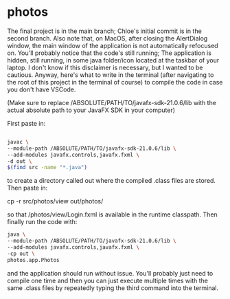 
# photos
The final project is in the main branch; Chloe's initial commit is in the second branch. Also note that, on MacOS, after closing the AlertDialog window, the main window of the application is not automatically refocused on. You'll probably notice that the code's still running; The application is hidden, still running, in some java folder/icon located at the taskbar of your laptop. I don't know if this disclaimer is necessary, but I wanted to be cautious. Anyway, here's what to write in the terminal (after navigating to the root of this project in the terminal of course) to compile the code in case you don't have VSCode.

(Make sure to replace /ABSOLUTE/PATH/TO/javafx-sdk-21.0.6/lib with the actual absolute path to your JavaFX SDK in your computer)

First paste in:

```bash

javac \
--module-path /ABSOLUTE/PATH/TO/javafx-sdk-21.0.6/lib \
--add-modules javafx.controls,javafx.fxml \
-d out \
$(find src -name "*.java")
```

to create a directory called out where the compiled .class files are stored. Then paste in:

cp -r src/photos/view out/photos/

so that /photos/view/Login.fxml is available in the runtime classpath. Then finally run the code with:

```bash
java \
--module-path /ABSOLUTE/PATH/TO/javafx-sdk-21.0.6/lib \
--add-modules javafx.controls,javafx.fxml \
-cp out \
photos.app.Photos
```

and the application should run without issue. You'll probably just need to compile one time and then you can just execute multiple times with the same .class files by repeatedly typing the third command into the terminal.

